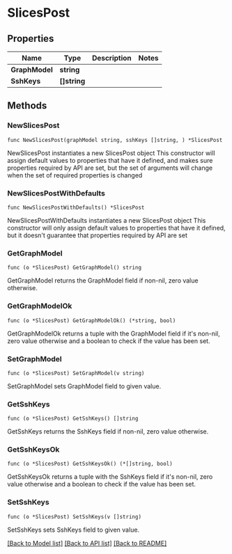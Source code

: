 # SlicesPost

## Properties

Name | Type | Description | Notes
------------ | ------------- | ------------- | -------------
**GraphModel** | **string** |  | 
**SshKeys** | **[]string** |  | 

## Methods

### NewSlicesPost

`func NewSlicesPost(graphModel string, sshKeys []string, ) *SlicesPost`

NewSlicesPost instantiates a new SlicesPost object
This constructor will assign default values to properties that have it defined,
and makes sure properties required by API are set, but the set of arguments
will change when the set of required properties is changed

### NewSlicesPostWithDefaults

`func NewSlicesPostWithDefaults() *SlicesPost`

NewSlicesPostWithDefaults instantiates a new SlicesPost object
This constructor will only assign default values to properties that have it defined,
but it doesn't guarantee that properties required by API are set

### GetGraphModel

`func (o *SlicesPost) GetGraphModel() string`

GetGraphModel returns the GraphModel field if non-nil, zero value otherwise.

### GetGraphModelOk

`func (o *SlicesPost) GetGraphModelOk() (*string, bool)`

GetGraphModelOk returns a tuple with the GraphModel field if it's non-nil, zero value otherwise
and a boolean to check if the value has been set.

### SetGraphModel

`func (o *SlicesPost) SetGraphModel(v string)`

SetGraphModel sets GraphModel field to given value.


### GetSshKeys

`func (o *SlicesPost) GetSshKeys() []string`

GetSshKeys returns the SshKeys field if non-nil, zero value otherwise.

### GetSshKeysOk

`func (o *SlicesPost) GetSshKeysOk() (*[]string, bool)`

GetSshKeysOk returns a tuple with the SshKeys field if it's non-nil, zero value otherwise
and a boolean to check if the value has been set.

### SetSshKeys

`func (o *SlicesPost) SetSshKeys(v []string)`

SetSshKeys sets SshKeys field to given value.



[[Back to Model list]](../README.md#documentation-for-models) [[Back to API list]](../README.md#documentation-for-api-endpoints) [[Back to README]](../README.md)


